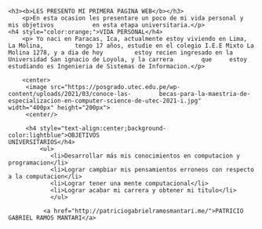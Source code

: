 <html>

<body>



	<h3><b>LES PRESENTO MI PRIMERA PAGINA WEB</b></h3>
		<p>En esta ocasion les presentare un poco de mi vida personal y mis objetivos 			en esta etapa universitaria.</p>
	<h4 style="color:orange;">VIDA PERSONAL</h4>
    	<p> Yo naci en Paracas, Ica, actualmente estoy viviendo en Lima, La Molina, 		tengo 17 años, estudie en el colegio I.E.E Mixto La Molina 1278, y a dia de hoy 		estoy recien ingresado en la Universidad San ignacio de Loyola, y la carrera 		que 	estoy estudiando es Ingenieria de Sistemas de Informacion.</p>
        
        <center>
   		 <image src="https://posgrado.utec.edu.pe/wp-content/uploads/2021/03/conoce-las-		becas-para-la-maestria-de-especializacion-en-computer-science-de-utec-2021-i.jpg" 			width="400px" height="200px">
         <center/>
     	 
         <h4 style="text-align:center;background-color:lightblue">OBJETIVOS 							UNIVERSITARIOS</h4>
        	 <ul>
  				<li>Desarrollar más mis conocimientos en computacion y 									programacion</li>
  				<li>Lograr campbiar mis pensamientos erroneos con respecto a la computacion</li>
  				<li>Lograr tener una mente computacional</li>
                <li>Lograr acabar mi carrera y obtener mi titulo</li>
				</ul>
               
              <a href="http://patriciogabrielramosmantari.me/">PATRICIO GABRIEL RAMOS MANTARI</a>



<body/>





